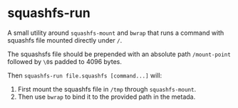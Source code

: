 # squashfs-run

A small utility around `squashfs-mount` and `bwrap` that runs a command with
squashfs file mounted directly under `/`.

The squashsfs file should be prepended with an absolute path `/mount-point`
followed by `\0`s padded to 4096 bytes.

Then `squashfs-run file.squashfs [command...]` will:

1. First mount the squashfs file in `/tmp` through `squashfs-mount`.
2. Then use `bwrap` to bind it to the provided path in the metada.

